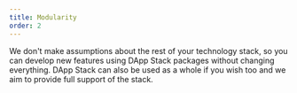 ```yaml
---
title: Modularity
order: 2
---
```


We don't make assumptions about the rest of your technology stack, so you can develop new features using DApp
Stack packages without changing everything. DApp Stack can also be used as a whole if you wish too and we aim to provide full
support of the stack.